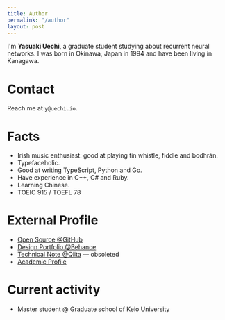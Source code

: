 ```yaml
---
title: Author
permalink: "/author"
layout: post
---
```


I'm **Yasuaki Uechi**, a graduate student studying about recurrent neural networks. I was born in Okinawa, Japan in 1994 and have been living in Kanagawa.

# Contact

Reach me at `y@uechi.io`.

# Facts

- Irish music enthusiast: good at playing tin whistle, fiddle and bodhrán.
- Typefaceholic.
- Good at writing TypeScript, Python and Go.
- Have experience in C++, C# and Ruby.
- Learning Chinese.
- TOEIC 915 / TOEFL 78

# External Profile

- [Open Source @GitHub](https://github.com/uetchy)
- [Design Portfolio @Behance](https://www.behance.net/uechi)
- [Technical Note @Qiita](https://qiita.com/uetchy) — obsoleted
- [Academic Profile](https://web.sfc.keio.ac.jp/~uechi/)

# Current activity

- Master student @ Graduate school of Keio University
